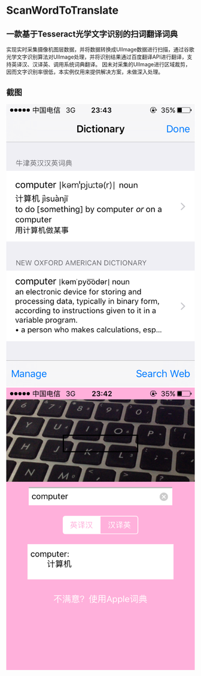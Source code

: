 # ScanWordToTranslate
一款基于Tesseract光学文字识别的扫词翻译词典
-
实现实时采集摄像机图层数据，并将数据转换成UIImage数据进行扫描，通过谷歌光学文字识别算法对UIImage处理，并将识别结果通过百度翻译API进行翻译，支持英译汉、汉译英、调用系统词典翻译。
因未对采集的UIImage进行区域裁剪，因而文字识别率很低，本实例仅用来提供解决方案，未做深入处理。

## 截图
![](https://github.com/CuiPengfeiGitHub/ScanWordToTranslate/blob/master/1.PNG)
![](https://github.com/CuiPengfeiGitHub/ScanWordToTranslate/blob/master/2.PNG)
